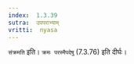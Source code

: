 ```yaml
---
index:  1.3.39
sutra:  उपपराभ्याम्
vritti:  nyasa
---
```


`संक्रमति` इति। `क्रमः परस्मैपदेषु` (7.3.76) इति दीर्घः।

